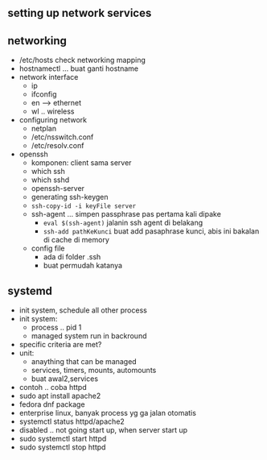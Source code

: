 ## setting up network services



## networking
- /etc/hosts check networking mapping
- hostnamectl ... buat ganti hostname
- network interface
    - ip
    - ifconfig
    - en --> ethernet
    - wl .. wireless
- configuring network
    - netplan
    - /etc/nsswitch.conf
    - /etc/resolv.conf
- openssh
    - komponen: client sama server
    - which ssh
    - which sshd
    - openssh-server
    - generating ssh-keygen
    - ```ssh-copy-id -i keyFile server```
    - ssh-agent ... simpen passphrase pas pertama kali dipake
        - ```eval $(ssh-agent)``` jalanin ssh agent di belakang
        - ```ssh-add pathKeKunci``` buat add pasaphrase kunci, abis ini bakalan di cache di memory
    - config file
        - ada di folder .ssh
        - buat permudah katanya

## systemd
- init system, schedule all other process
- init system:
    - process .. pid 1
    - managed system run in backround
- specific criteria are met?
- unit:
    - anaything that can be managed
    - services, timers, mounts, automounts
    - buat awal2,services
- contoh .. coba httpd
- sudo apt install apache2
- fedora dnf package
- enterprise linux, banyak process yg ga jalan otomatis
- systemctl status httpd/apache2
- disabled .. not going start up, when server start up
- sudo systemctl start httpd
- sudo systemctl stop httpd



